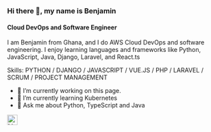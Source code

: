 ### Hi there 👋, my name is Benjamin
#### Cloud DevOps and Software Engineer

I am Benjamin from Ghana, and I do AWS Cloud DevOps and software engineering. I enjoy learning languages and frameworks like Python, JavaScript, Java, Django, Laravel, and React.ts

Skills: PYTHON / DJANGO / JAVASCRIPT / VUE.JS / PHP / LARAVEL / SCRUM / PROJECT MANAGEMENT

- 🔭 I’m currently working on this page. 
- 🌱 I’m currently learning Kubernetes 
- 💬 Ask me about Python, TypeScript and Java 

[<img src="https://cdn.jsdelivr.net/npm/simple-icons@3.0.1/icons/linkedin.svg" alt="LinkedIn" style="height:24px; width:24px; vertical-align:middle;"/>](https://www.linkedin.com/in/benjamin-andoh/)

